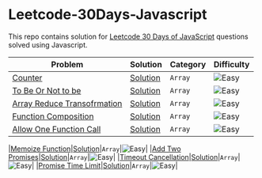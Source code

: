 # Leetcode-30Days-Javascript

This repo contains solution for [Leetcode 30 Days of JavaScript](https://leetcode.com/studyplan/30-days-of-javascript/) questions solved using Javascript.

| Problem                                                                                                                                                 | Solution                                              | Category | Difficulty                                                                                 |
| ------------------------------------------------------------------------------------------------------------------------------------------------------- | ----------------------------------------------------- | -------- | ------------------------------------------------------------------------------------------ |
| [Counter](https://leetcode.com/problems/counter/description/?envType=study-plan-v2&envId=30-days-of-javascript)                                         | [Solution](./closure/counter.js)                      | `Array`  | <img src="https://img.shields.io/badge/Easy-brightgreen?style=for-the-badge" alt="Easy" /> |
| [To Be Or Not to be](https://leetcode.com/problems/to-be-or-not-to-be/description/?envType=study-plan-v2&envId=30-days-of-javascript)                   | [Solution](./closure/toBeOrNotToBe.js)                | `Array`  | <img src="https://img.shields.io/badge/Easy-brightgreen?style=for-the-badge" alt="Easy" /> |
| [Array Reduce Transofrmation](https://leetcode.com/problems/array-reduce-transformation/description/?envType=study-plan-v2&envId=30-days-of-javascript) | [Solution](./arrayFn/reduce.js)                       | `Array`  | <img src="https://img.shields.io/badge/Easy-brightgreen?style=for-the-badge" alt="Easy" /> |
| [Function Composition](https://leetcode.com/problems/function-composition/description/?envType=study-plan-v2&envId=30-days-of-javascript)               | [Solution](./functionTransformation/compositionFn.js) | `Array`  | <img src="https://img.shields.io/badge/Easy-brightgreen?style=for-the-badge" alt="Easy" /> |
| [Allow One Function Call](https://leetcode.com/problems/allow-one-function-call/description/?envType=study-plan-v2&envId=30-days-of-javascript)         | [Solution](./functionTransformation/allowOnce.js)     | `Array`  | <img src="https://img.shields.io/badge/Easy-brightgreen?style=for-the-badge" alt="Easy" /> |

|[Memoize Function](https://leetcode.com/problems/memoize/description/?envType=study-plan-v2&envId=30-days-of-javascript)|[Solution](./functionTransformation/memoize.js)|`Array`|<img src="https://img.shields.io/badge/Easy-brightgreen?style=for-the-badge" alt="Easy" />|
|[Add Two Promises](https://leetcode.com/problems/add-two-promises/description/?envType=study-plan-v2&envId=30-days-of-javascript)|[Solution](./promiseAndTIme/addTwoPromise.js)|`Array`|<img src="https://img.shields.io/badge/Easy-brightgreen?style=for-the-badge" alt="Easy" />|
|[Timeout Cancellation](https://leetcode.com/problems/timeout-cancellation/description/?envType=study-plan-v2&envId=30-days-of-javascript)|[Solution](./promiseAndTIme/timeoutCancelFn.js)|`Array`|<img src="https://img.shields.io/badge/Easy-brightgreen?style=for-the-badge" alt="Easy" />|
|[Promise Time Limit](https://leetcode.com/problems/promise-time-limit/submissions/1170680563/?envType=study-plan-v2&envId=30-days-of-javascript)|[Solution](./promiseAndTIme/timeLimit.js)|`Array`|<img src="https://img.shields.io/badge/Easy-brightgreen?style=for-the-badge" alt="Easy" />|
